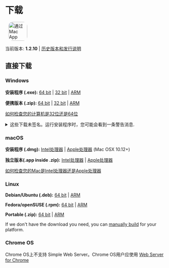 # 下载

<ms-store-badge productid="9PC6682RJCDD" style="margin-right: 10px;"></ms-store-badge><a href="https://apps.apple.com/us/app/simple-web-server/id1625925255?mt=12&itsct=apps_box_badge&itscg=30200" target="_blank" rel="noopener"><img src="/appstorebadge.svg" alt="通过 Mac App Store 获取" style="border-radius:13px;height: 60px;"></a>

当前版本: **1.2.10** | [历史版本和发行说明](https://github.com/terreng/simple-web-server/releases)

## 直接下载

### Windows

**安装程序 (.exe):** [64 bit](https://github.com/terreng/simple-web-server/releases/download/v1.2.10/Simple-Web-Server-Installer-1.2.10-x64.exe) | [32 bit](https://github.com/terreng/simple-web-server/releases/download/v1.2.10/Simple-Web-Server-Installer-1.2.10-ia32.exe) | [ARM](https://github.com/terreng/simple-web-server/releases/download/v1.2.10/Simple-Web-Server-Installer-1.2.10-arm64.exe)

**便携版本 (.zip):** [64 bit](https://github.com/terreng/simple-web-server/releases/download/v1.2.10/Simple-Web-Server-1.2.10-win.zip) | [32 bit](https://github.com/terreng/simple-web-server/releases/download/v1.2.10/Simple-Web-Server-1.2.10-ia32-win.zip) | [ARM](https://github.com/terreng/simple-web-server/releases/download/v1.2.10/Simple-Web-Server-1.2.10-arm64-win.zip)

[如何检查您的计算机是32位还是64位](https://support.microsoft.com/en-us/windows/32-bit-and-64-bit-windows-frequently-asked-questions-c6ca9541-8dce-4d48-0415-94a3faa2e13d)

<p>
<details>
  <summary>这些下载未签名。运行安装程序时，您可能会看到一条警告消息.</summary>


单击**更多信息**，然后单击**仍然运行**以继续。

<figure>
      <img src='/images/windows_code_sign_warning.jpeg' style='width: 350px'>
      <figcaption>Windows Defender警告消息</figcaption>
  </figure>

</details>
</p>

### macOS

**安装程序 (.dmg):** [Intel处理器](https://github.com/terreng/simple-web-server/releases/download/v1.2.10/Simple-Web-Server-1.2.10.dmg) | [Apple处理器](https://github.com/terreng/simple-web-server/releases/download/v1.2.10/Simple-Web-Server-1.2.10-arm64.dmg) (Mac OSX 10.12+)

**独立版本(.app inside .zip):** [Intel处理器](https://github.com/terreng/simple-web-server/releases/download/v1.2.10/Simple-Web-Server-1.2.10-mac.zip) | [Apple处理器](https://github.com/terreng/simple-web-server/releases/download/v1.2.10/Simple-Web-Server-1.2.10-arm64-mac.zip)

[如何检查您的Mac是Intel处理器还是Apple处理器](https://support.apple.com/en-us/HT211814)

### Linux

**Debian/Ubuntu (.deb):** [64 bit](https://github.com/terreng/simple-web-server/releases/download/v1.2.10/Simple-Web-Server-Linux-1.2.10-amd64.deb) | [ARM](https://github.com/terreng/simple-web-server/releases/download/v1.2.10/Simple-Web-Server-Linux-1.2.10-arm64.deb)

**Fedora/openSUSE (.rpm):** [64 bit](https://github.com/terreng/simple-web-server/releases/download/v1.2.10/Simple-Web-Server-Linux-1.2.10-x86_64.rpm) | [ARM](https://github.com/terreng/simple-web-server/releases/download/v1.2.10/Simple-Web-Server-Linux-1.2.10-aarch64.rpm)

**Portable (.zip):** [64 bit](https://github.com/terreng/simple-web-server/releases/download/v1.2.10/Simple-Web-Server-Linux-1.2.10.zip) | [ARM](https://github.com/terreng/simple-web-server/releases/download/v1.2.10/Simple-Web-Server-Linux-1.2.10-arm64.zip)

If we don't have the download you need, you can [manually build](/docs/build.md) for your platform.

### Chrome OS

Chrome OS上不支持 Simple Web Server。Chrome OS用户应使用  [Web Server for Chrome](https://chrome.google.com/webstore/detail/web-server-for-chrome/ofhbbkphhbklhfoeikjpcbhemlocgigb)
